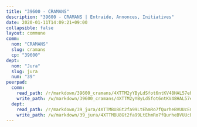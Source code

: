 ```yaml
---
title: "39600 - CRAMANS"
description: "39600 - CRAMANS | Entraide, Annonces, Initiatives"
date: 2020-01-11T14:09:21+09:00
collapsible: false
layout: commune
comm:
  nom: "CRAMANS"
  slug: cramans
  cp: "39600"
dept:
  nom: "Jura"
  slug: jura
  num: "39"
peerpad:
  comm:
    read_path: /r/markdown/39600_cramans/4XTTM2yYByLdSfot6ntKV48HAL57ebfcwGLfAeA4V3GJzAoEE
    write_path: /w/markdown/39600_cramans/4XTTM2yYByLdSfot6ntKV48HAL57ebfcwGLfAeA4V3GJzAoEE-K3TgV2ewAT9SwHFy5VoYsw4ARmmL6yUsVAhokUw7vpCHSXZX9iTc9pwW1CnAypVxrAaruYQeCte9VMweNYaRMfsFKnuPXhtDZ8oPz8LNyKe4y1tmjXK2NuKSGNGr3mt4voRiHBne
  dept:
    read_path: /r/markdown/39_jura/4XTTMBU8Gt2fa99LtEhmRo7fQurheBVUUcEmcUcrj82YN8mg7
    write_path: /w/markdown/39_jura/4XTTMBU8Gt2fa99LtEhmRo7fQurheBVUUcEmcUcrj82YN8mg7-K3TgTcNZmu4vnNMaCfgcL8UVTLrMMzc995tkrcbQnJrz2QJUTFFzY77q7ECMK21XeFnonjpMWqFzgVngXjdq8HzYe3HRbuYXbvX8ofWBv48UvWuvbrbp8aQGQQcfezWASxj7orH1
---
```


